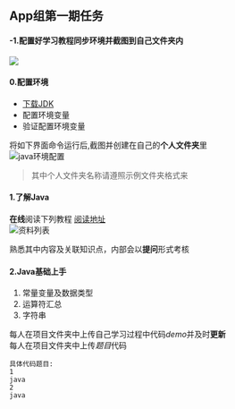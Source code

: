 ## App组第一期任务

#### -1.配置好学习教程同步环境并截图到自己文件夹内
![](https://i.imgur.com/1IblNl3.png)


#### 0.配置环境
- [下载JDK](https://storage-2.trashink.tk/%E5%86%85%E9%83%A8%E6%96%87%E4%BB%B6/Trashink-Studio/%E5%AD%A6%E4%B9%A0/3-App%E7%BB%84/)
- 配置环境变量
- 验证配置环境变量

将如下界面命令运行后,截图并创建在自己的**个人文件夹**里  
![java环境配置](https://i.imgur.com/WfUapNg.png)  
> 其中个人文件夹名称请遵照示例文件夹格式来  

#### 1.了解Java  
**在线**阅读下列教程  [阅读地址](https://storage-2.trashink.tk/%E5%86%85%E9%83%A8%E6%96%87%E4%BB%B6/Trashink-Studio/%E5%AD%A6%E4%B9%A0/3-App%E7%BB%84/)    
![资料列表](https://i.imgur.com/fcuGRYh.png)


熟悉其中内容及关联知识点，内部会以**提问**形式考核

#### 2.Java基础上手

1. 常量变量及数据类型
2. 运算符汇总
3. 字符串

每人在项目文件夹中上传自己学习过程中代码*demo*并及时**更新**    
每人在项目文件夹中上传*题目*代码  

    具体代码题目:
    1
    java
    2
    java
	


